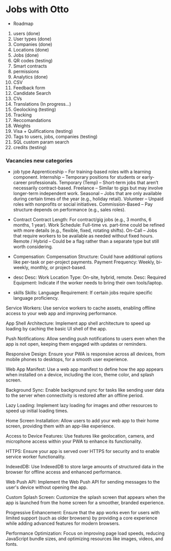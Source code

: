 # Jobs with Otto

- Roadmap

1. users (done)
2. User types (done)
3. Companies (done)
4. Locations (done)
5. Jobs (done)
6. QR codes (testing)
7. Smart contracts
8. permissions
9. Analytics (done)
10. CSV
11. Feedback form
12. Candidate Search
13. CVs
14. Translations (In progress...)
15. Geolocking (testing)
16. Tracking
17. Reccomandations
18. Weights
19. Visa + Qulifications (testing)
20. Tags to users, jobs, companies (testing)
21. SQL custom param search
22. credits (testing)

### Vacancies new categories

- job type
  Apprenticeship – For training-based roles with a learning component.
  Internship – Temporary positions for students or early-career professionals.
  Temporary (Temp) – Short-term jobs that aren’t necessarily contract-based.
  Freelance – Similar to gigs but may involve longer-term independent work.
  Seasonal – Jobs that are only available during certain times of the year (e.g., holiday retail).
  Volunteer – Unpaid roles with nonprofits or social initiatives.
  Commission-Based – Pay structure depends on performance (e.g., sales roles).

- Contract
  Contract Length: For contract/gig jobs (e.g., 3 months, 6 months, 1 year).
  Work Schedule: Full-time vs. part-time could be refined with more details (e.g., flexible, fixed, rotating shifts).
  On-Call – Jobs that require workers to be available as needed without fixed hours.
  Remote / Hybrid – Could be a flag rather than a separate type but still worth considering.
- Compensation:
  Compensation Structure: Could have additional options like per-task or per-project payments.
  Payment Frequency: Weekly, bi-weekly, monthly, or project-based.
- desc
  Desc: Work Location Type: On-site, hybrid, remote.
  Desc: Required Equipment: Indicate if the worker needs to bring their own tools/laptop.
- skills
  Skills: Language Requirement: If certain jobs require specific language proficiency.

Service Workers: Use service workers to cache assets, enabling offline access to your web app and improving performance.

App Shell Architecture: Implement app shell architecture to speed up loading by caching the basic UI shell of the app.

Push Notifications: Allow sending push notifications to users even when the app is not open, keeping them engaged with updates or reminders.

Responsive Design: Ensure your PWA is responsive across all devices, from mobile phones to desktops, for a smooth user experience.

Web App Manifest: Use a web app manifest to define how the app appears when installed on a device, including the icon, theme color, and splash screen.

Background Sync: Enable background sync for tasks like sending user data to the server when connectivity is restored after an offline period.

Lazy Loading: Implement lazy loading for images and other resources to speed up initial loading times.

Home Screen Installation: Allow users to add your web app to their home screen, providing them with an app-like experience.

Access to Device Features: Use features like geolocation, camera, and microphone access within your PWA to enhance its functionality.

HTTPS: Ensure your app is served over HTTPS for security and to enable service worker functionality.

IndexedDB: Use IndexedDB to store large amounts of structured data in the browser for offline access and enhanced performance.

Web Push API: Implement the Web Push API for sending messages to the user's device without opening the app.

Custom Splash Screen: Customize the splash screen that appears when the app is launched from the home screen for a smoother, branded experience.

Progressive Enhancement: Ensure that the app works even for users with limited support (such as older browsers) by providing a core experience while adding advanced features for modern browsers.

Performance Optimization: Focus on improving page load speeds, reducing JavaScript bundle sizes, and optimizing resources like images, videos, and fonts.
